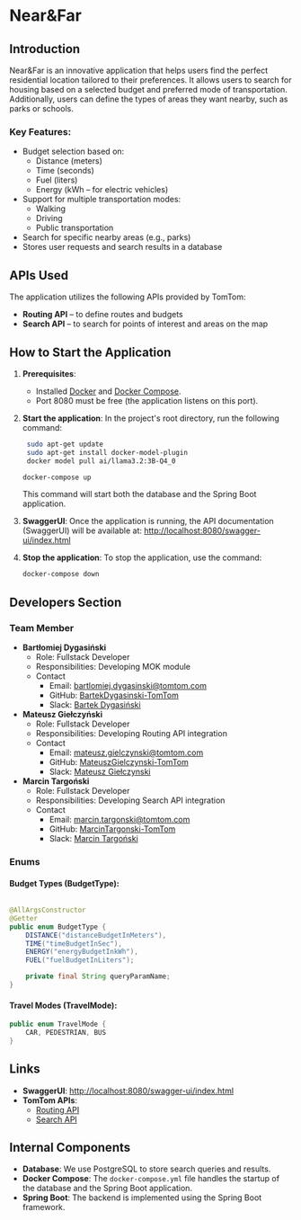 # Near&Far

## Introduction

Near&Far is an innovative application that helps users find the perfect residential location tailored to their
preferences. It allows users to search for housing based on a selected budget and preferred mode of transportation.
Additionally, users can define the types of areas they want nearby, such as parks or schools.

### Key Features:

- Budget selection based on:
    - Distance (meters)
    - Time (seconds)
    - Fuel (liters)
    - Energy (kWh – for electric vehicles)
- Support for multiple transportation modes:
    - Walking
    - Driving
    - Public transportation
- Search for specific nearby areas (e.g., parks)
- Stores user requests and search results in a database

## APIs Used

The application utilizes the following APIs provided by TomTom:

- **Routing API** – to define routes and budgets
- **Search API** – to search for points of interest and areas on the map

## How to Start the Application

1. **Prerequisites**:
    - Installed [Docker](https://www.docker.com/) and [Docker Compose](https://docs.docker.com/compose/).
    - Port 8080 must be free (the application listens on this port).

2. **Start the application**:
   In the project's root directory, run the following command:
   ```bash
    sudo apt-get update
    sudo apt-get install docker-model-plugin
    docker model pull ai/llama3.2:3B-Q4_0 
   
   docker-compose up
   ```
   This command will start both the database and the Spring Boot application.

3. **SwaggerUI**:
   Once the application is running, the API documentation (SwaggerUI) will be available at:
   [http://localhost:8080/swagger-ui/index.html](http://localhost:8080/swagger-ui/index.html)

4. **Stop the application**:
   To stop the application, use the command:
   ```bash
   docker-compose down

## Developers Section

### Team Member

- **Bartłomiej Dygasiński**
    - Role: Fullstack Developer
    - Responsibilities: Developing MOK module
    - Contact
        - Email: bartlomiej.dygasinski@tomtom.com
        - GitHub: [BartekDygasinski-TomTom](https://github.com/BartekDygasinski-TomTom)
        - Slack: [Bartek Dygasiński](https://tomtomslack.slack.com/team/U0938BKQCTA)
- **Mateusz Giełczyński**
    - Role: Fullstack Developer
    - Responsibilities: Developing Routing API integration
    - Contact
        - Email: mateusz.gielczynski@tomtom.com
        - GitHub: [MateuszGielczynski-TomTom](https://github.com/MateuszGielczynski-TomTom)
        - Slack: [Mateusz Giełczynski](https://tomtomslack.slack.com/team/U092UQLHEU9)
- **Marcin Targoński**
    - Role: Fullstack Developer
    - Responsibilities: Developing Search API integration
    - Contact
        - Email: marcin.targonski@tomtom.com
        - GitHub: [MarcinTargonski-TomTom](https://github.com/MarcinTargonski-TomTom)
        - Slack: [Marcin Targoński](https://tomtomslack.slack.com/team/U0921933NLX)

### Enums

#### Budget Types (BudgetType):

```java

@AllArgsConstructor
@Getter
public enum BudgetType {
    DISTANCE("distanceBudgetInMeters"),
    TIME("timeBudgetInSec"),
    ENERGY("energyBudgetInkWh"),
    FUEL("fuelBudgetInLiters");

    private final String queryParamName;
}
```

#### Travel Modes (TravelMode):

```java
public enum TravelMode {
    CAR, PEDESTRIAN, BUS
}
```

## Links

- **SwaggerUI**: [http://localhost:8080/swagger-ui/index.html](http://localhost:8080/swagger-ui/index.html)
- **TomTom APIs**:
    - [Routing API](https://developer.tomtom.com/routing-api/documentation)
    - [Search API](https://developer.tomtom.com/search-api/documentation)

## Internal Components

- **Database**: We use PostgreSQL to store search queries and results.
- **Docker Compose**: The `docker-compose.yml` file handles the startup of the database and the Spring Boot application.
- **Spring Boot**: The backend is implemented using the Spring Boot framework.
